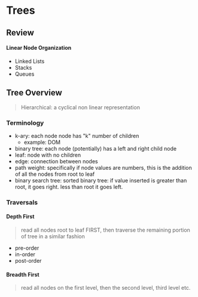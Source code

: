 # Trees

## Review

####  Linear Node Organization

- Linked Lists
- Stacks
- Queues


## Tree Overview

>  Hierarchical:  a cyclical non linear representation

### Terminology

- k-ary:  each node node has "k" number of children
    - example:  DOM
- binary tree:  each node (potentially) has a left and right child node
- leaf:  node with no children
- edge: connection between nodes
- path weight:  specifically if node values are numbers, this is the addition of all the nodes from root to leaf
- binary search tree:  sorted binary tree:  if value inserted is greater than root, it goes right.  less  than root it goes left.

### Traversals

#### Depth First

> read all nodes root to leaf FIRST, then traverse the remaining portion of tree in a similar fashion

- pre-order
- in-order
- post-order

#### Breadth First

> read all nodes on the first level, then the second level, third level etc.
